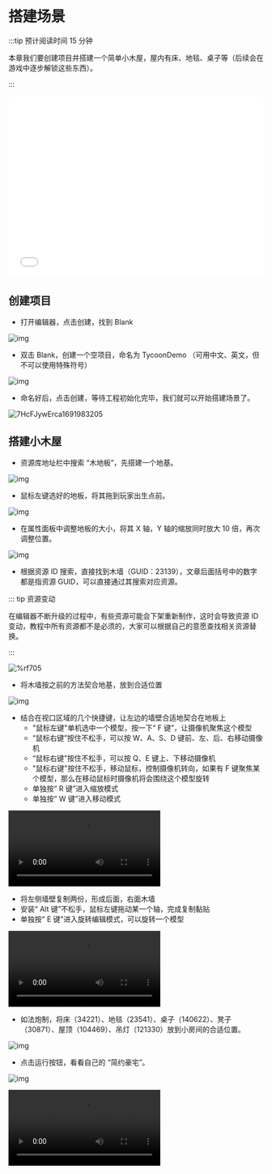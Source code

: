 # 搭建场景

:::tip 预计阅读时间 15 分钟

本章我们要创建项目并搭建一个简单小木屋，屋内有床、地毯、桌子等（后续会在游戏中逐步解锁这些东西）。

:::

<iframe sandbox="allow-scripts allow-downloads allow-same-origin allow-popups allow-presentation allow-forms" frameborder="0" draggable="false" allowfullscreen="" allow="encrypted-media;" referrerpolicy="" aha-samesite="" class="iframe-loaded" src="//player.bilibili.com/player.html?aid=832841467&bvid=BV1fg4y197hS&cid=1316726884&p=2&autoplay=0" style="border-radius: 7px; width: 100%; height: 360px;"></iframe>

## 创建项目

- 打开编辑器，点击创建，找到 Blank

![img](https://arkimg.ark.online/1685326155763-7.webp)

- 双击 Blank，创建一个空项目，命名为 TycoonDemo （可用中文、英文，但不可以使用特殊符号）

![img](https://arkimg.ark.online/1685326162511-10.webp)

- 命名好后，点击创建，等待工程初始化完毕，我们就可以开始搭建场景了。

![7HcFJywErca1691983205](https://arkimg.ark.online/7HcFJywErca1691983205.webp)

## 搭建小木屋

- 资源库地址栏中搜索 “木地板”，先搭建一个地基。

![img](https://arkimg.ark.online/1685338968453-16.webp)

- 鼠标左键选好的地板，将其拖到玩家出生点前。

![img](https://arkimg.ark.online/1685339010522-19.gif)

- 在属性面板中调整地板的大小，将其 X 轴，Y 轴的缩放同时放大 10 倍，再次调整位置。

![img](https://arkimg.ark.online/1685339023598-22.gif)

- 根据资源 ID 搜索，直接找到木墙（GUID：23139），文章后面括号中的数字都是指资源 GUID，可以直接通过其搜索对应资源。

::: tip 资源变动

在编辑器不断升级的过程中，有些资源可能会下架重新制作，这时会导致资源 ID 变动，教程中所有资源都不是必须的，大家可以根据自己的意愿查找相关资源替换。

:::

![%rf705](https://arkimg.ark.online/%rf705.webp)

- 将木墙按之前的方法契合地基，放到合适位置

![img](https://arkimg.ark.online/1685339060277-28.webp)

- 结合在视口区域的几个快捷键，让左边的墙壁合适地契合在地板上
  - "鼠标左键"单机选中一个模型，按一下“ F 键”，让摄像机聚焦这个模型
  - “鼠标右键”按住不松手，可以按 W、A、S、D 键前、左、后、右移动摄像机
  - “鼠标右键”按住不松手，可以按 Q、E 键上、下移动摄像机
  - "鼠标右键"按住不松手，移动鼠标，控制摄像机转向，如果有 F 键聚焦某个模型，那么在移动鼠标时摄像机将会围绕这个模型旋转
  - 单独按“ R 键”进入缩放模式
  - 单独按“ W 键”进入移动模式

<video controls  src = "https://arkimg.ark.online/1-1685339828.mp4"></video>

- 将左侧墙壁复制两份，形成后面，右面木墙
- 安装“ Alt 键”不松手，鼠标左键拖动某一个轴，完成复制黏贴
- 单独按“ E 键"进入旋转编辑模式，可以旋转一个模型

<video controls  src = "https://arkimg.ark.online/2-2688559.mp4"></video>

- 如法炮制，将床（34221）、地毯（23541）、桌子（140622）、凳子（30871）、屋顶（104469）、吊灯（121330）放到小房间的合适位置。

![img](https://arkimg.ark.online/1685342089405-31.webp)


- 点击运行按钮，看看自己的 “简约豪宅”。

![img](https://arkimg.ark.online/1685342098174-34.webp)

<video controls  src = "https://arkimg.ark.online/1685342103355-37.mp4"></video>